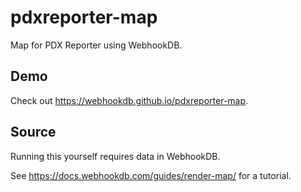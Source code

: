 # pdxreporter-map

Map for PDX Reporter using WebhookDB.

## Demo

Check out <https://webhookdb.github.io/pdxreporter-map>.

## Source

Running this yourself requires data in WebhookDB.

See <https://docs.webhookdb.com/guides/render-map/> for a tutorial.
